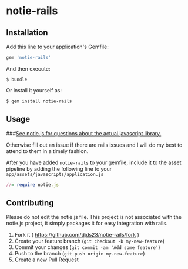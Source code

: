 # notie-rails

## Installation

Add this line to your application's Gemfile:

```ruby
gem 'notie-rails'
```

And then execute:

    $ bundle

Or install it yourself as:

    $ gem install notie-rails

## Usage

###[See notie.js for questions about the actual javascript library.](https://jaredreich.com/projects/notie.js/)

Otherwise fill out an issue if there are rails issues and I will do my best to attend to them in a timely fashion.

After you have added `notie-rails` to your gemfile, include it to the asset pipeline by adding the following line to your `app/assets/javascripts/application.js`

```ruby
//= require notie.js
```
## Contributing
Please do not edit the notie.js file. This project is not associated with the notie.js project, it simply packages it for easy integration with rails.

1. Fork it ( https://github.com/djds23/notie-rails/fork )
2. Create your feature branch (`git checkout -b my-new-feature`)
3. Commit your changes (`git commit -am 'Add some feature'`)
4. Push to the branch (`git push origin my-new-feature`)
5. Create a new Pull Request
